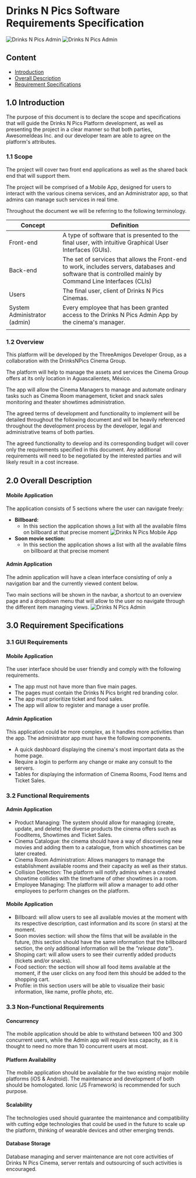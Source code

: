 # Drinks N Pics Software Requirements Specification

![Drinks N Pics Admin](img/DNPA.png)
![Drinks N Pics Admin](img/iphone.png)

## Content
* [Introduction](#1.0_Introduction)  
* [Overall Description](#2.0_Overall_Description)
* [Requirement Specifications](#3.0_Requirement_Specifications)


## 1.0 Introduction
The purpose of this document is to declare the scope and specifications that will guide the Drinks N Pics Platform development, as well as presenting the project in a clear manner so that both parties, AwesomeIdeas Inc. and our developer team are able to agree on the platform's attributes.

### 1.1 Scope
The project will cover two front end applications as well as the shared back end that will support them.

The project will be comprised of a Mobile App, designed for users to interact with the various cinema services, and an Administrator app, so that admins can manage such services in real time.

Throughout the document we will be referring to the following terminology.

| Concept | Definition |
|-----------|----------------------------------------------------------|
| Front-end | A type of software that is presented to the final user, with intuitive Graphical User Interfaces (GUIs).|
| Back-end | The set of services that allows the Front-end to work, includes servers, databases and software that is controlled mainly by Command Line Interfaces (CLIs) |
| Users | The final user, client of Drinks N Pics Cinemas. |
| System Administrator (admin)| Every employee that has been granted access to the Drinks N Pics Admin App by the cinema's manager. |
|  |  |

### 1.2 Overview
This platform will be developed by the ThreeAmigos Developer Group, as a collaboration with the DrinksNPics Cinema Group.

The platform will help to manage the assets and services the Cinema Group offers at its only location in Aguascalientes, México.

The app will allow the Cinema Managers to manage and automate ordinary tasks such as Cinema Room management, ticket and snack sales monitoring and theater showtimes administration.

The agreed terms of development and functionality to implement will be detailed throughout the following document and will be heavily referenced throughout the development process by the developer, legal and administrative teams of both parties.

The agreed functionality to develop and its corresponding budget will cover only the requirements specified in this document. Any additional requirements will need to be negotiated by the interested parties and will likely result in a cost increase.

## 2.0 Overall Description
#### Mobile Application
The application consists of 5 sections where the user can navigate freely:
* **Billboard:**
  * In this section the application shows a list with all the available films on billboard at that precise moment
  ![Drinks N Pics Mobile App](img/iphone.png)
* **Soon movie section:**
  * In this section the application shows a list with all the available films on billboard at that precise moment

#### Admin Application
The admin application will have a clean interface consisting of only a navigation bar and the currently viewed content below.

Two main sections will be shown in the navbar, a shortcut to an overview page and a dropdown menu that will allow to the user no navigate through the different item managing views.
![Drinks N Pics Admin](img/Dashboard.png)

## 3.0 Requirement Specifications

### 3.1 GUI Requirements

#### Mobile Application
The user interface should be user friendly and comply with the following requirements.
* The app must not have more than five main pages.
* The pages must contain the Drinks N Pics bright red branding color.
* The app must prioritize ticket and food sales.
* The app will allow to register and manage a user profile.

#### Admin Application
This application could be more complex, as it handles more activities than the app. The administrator app must have the following components.

* A quick dashboard displaying the cinema's most important data as the home page.
* Require a login to perform any change or make any consult to the servers.
* Tables for displaying the information of Cinema Rooms, Food Items and Ticket Sales.

### 3.2 Functional Requirements

#### Admin Application
* Product Managing: The system should allow for managing (create, update, and delete) the diverse products the cinema offers such as FoodItems, Showtimes and Ticket Sales.
* Cinema Catalogue: the cinema should have a way of discovering new movies and adding them to a catalogue, from which showtimes can be later created.
* Cinema Room Administration: Allows managers to manage the establishment available rooms and their capacity as well as their status.
* Collision Detection: The platform will notify admins when a created showtime collides with the timeframe of other showtimes in a room.
* Employee Managing: The platform will allow a manager to add other employees to perform changes on the platform.

#### Mobile Application
* Billboard: will allow users to see all available movies at the moment with its respective description, cast information and its score (in stars) at the moment.
* Soon movies section: will show the films that will be available in the future, (this section should have the same information that the billboard section, the only additional information will be the _"release date"_).
* Shoping cart: will allow users to see their currently added products (tickets and/or snacks).
* Food section: the section will show all food items available at the moment, if the user clicks on any food item this should be added to the shopping cart.
* Profile: in this section users will be able to visualize their basic information, like name, profile photo, etc.


### 3.3 Non-Functional Requirements

#### Concurrency
The mobile application should be able to withstand between 100 and 300 concurrent users, while the Admin app will require less capacity, as it is thought to need no more than 10 concurrent users at most.

#### Platform Availability
The mobile application should be available for the two existing major mobile platforms (iOS & Android). The maintenance and development of both should be homologated. Ionic (JS Framework) is recommended for such purpose.

#### Scalability
The technologies used should guarantee the maintenance and compatibility with cutting edge technologies that could be used in the future to scale up the platform, thinking of wearable devices and other emerging trends.

#### Database Storage
Database managing and server maintenance are not core activities of Drinks N Pics Cinema, server rentals and outsourcing of such activities is encouraged.
